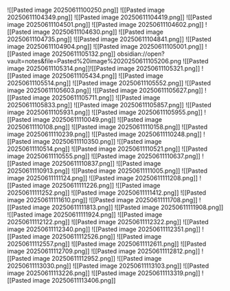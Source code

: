 ![[Pasted image 20250611100250.png]]
![[Pasted image 20250611104349.png]]
![[Pasted image 20250611104419.png]]
![[Pasted image 20250611104501.png]]
![[Pasted image 20250611104602.png]]
![[Pasted image 20250611104630.png]]
![[Pasted image 20250611104735.png]]
![[Pasted image 20250611104841.png]]
![[Pasted image 20250611104904.png]]
![[Pasted image 20250611105001.png]]
![[Pasted image 20250611105132.png]]
obsidian://open?vault=notes&file=Pasted%20image%2020250611105206.png
![[Pasted image 20250611105314.png]]![[Pasted image 20250611105321.png]]
![[Pasted image 20250611105434.png]]
![[Pasted image 20250611105514.png]]
![[Pasted image 20250611105552.png]]
![[Pasted image 20250611105603.png]]
![[Pasted image 20250611105627.png]]
![[Pasted image 20250611105711.png]]
![[Pasted image 20250611105833.png]]
![[Pasted image 20250611105857.png]]
![[Pasted image 20250611105931.png]]
![[Pasted image 20250611105955.png]]
![[Pasted image 20250611110049.png]]
![[Pasted image 20250611110108.png]]
![[Pasted image 20250611110158.png]]
![[Pasted image 20250611110239.png]]
![[Pasted image 20250611110248.png]]
![[Pasted image 20250611110350.png]]
![[Pasted image 20250611110514.png]]
![[Pasted image 20250611110521.png]]
![[Pasted image 20250611110555.png]]
![[Pasted image 20250611110637.png]]
![[Pasted image 20250611110837.png]]
![[Pasted image 20250611110913.png]]
![[Pasted image 20250611111005.png]]
![[Pasted image 20250611111124.png]]
![[Pasted image 20250611111208.png]]
![[Pasted image 20250611111226.png]]
![[Pasted image 20250611111252.png]]
![[Pasted image 20250611111412.png]]
![[Pasted image 20250611111610.png]]
![[Pasted image 20250611111708.png]]
![[Pasted image 20250611111813.png]]
![[Pasted image 20250611111908.png]]
![[Pasted image 20250611111924.png]]
![[Pasted image 20250611112122.png]]
![[Pasted image 20250611112322.png]]
![[Pasted image 20250611112340.png]]
![[Pasted image 20250611112351.png]]
![[Pasted image 20250611112526.png]]
![[Pasted image 20250611112557.png]]
![[Pasted image 20250611112611.png]]
![[Pasted image 20250611112709.png]]
![[Pasted image 20250611112812.png]]
![[Pasted image 20250611112952.png]]
![[Pasted image 20250611113030.png]]
![[Pasted image 20250611113103.png]]
![[Pasted image 20250611113226.png]]
![[Pasted image 20250611113319.png]]
![[Pasted image 20250611113406.png]]